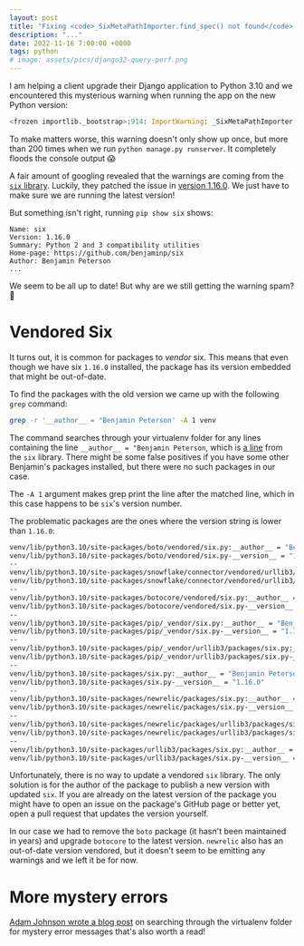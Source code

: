 ```yaml
---
layout: post
title: "Fixing <code>_SixMetaPathImporter.find_spec() not found</code> warnings in Python 3.10"
description: "..."
date: 2022-11-16 7:00:00 +0000
tags: python
# image: assets/pics/django32-query-perf.png
---
```


I am helping a client upgrade their Django application to Python 3.10 and we encountered this mysterious warning when running the app on the new Python version:

```python
<frozen importlib._bootstrap>:914: ImportWarning: _SixMetaPathImporter.find_spec() not found; falling back to find_module()
```

To make matters worse, this warning doesn't only show up once, but more than 200 times when we run `python manage.py runserver`. It completely floods the console output 😱 



A fair amount of googling revealed that the warnings are coming from the [`six` library](https://pypi.org/project/six/). Luckily, they patched the issue in [version 1.16.0](https://github.com/benjaminp/six/blob/master/CHANGES). We just have to make sure we are running the latest version!

But something isn't right, running `pip show six` shows:

```
Name: six
Version: 1.16.0
Summary: Python 2 and 3 compatibility utilities
Home-page: https://github.com/benjaminp/six
Author: Benjamin Peterson
...
```

We seem to be all up to date! But why are we still getting the warning spam? 🤔

# Vendored Six

It turns out, it is common for packages to *vendor* six. This means that even though we have six `1.16.0` installed, the package has its version embedded that might be out-of-date.

To find the packages with the old version we came up with the following `grep` command:

```bash
grep -r '__author__ = "Benjamin Peterson' -A 1 venv 
```

The command searches through your virtualenv folder for any lines containing the line `__author__ = "Benjamin Peterson`, which is [a line](https://github.com/benjaminp/six/blob/master/six.py#L31) from the `six` library. There might be some false positives if you have some other Benjamin's packages installed, but there were no such packages in our case. 

The `-A 1` argument makes grep print the line after the matched line, which in this case happens to be `six`'s version number.

The problematic packages are the ones where the version string is lower than `1.16.0`:

```bash
venv/lib/python3.10/site-packages/boto/vendored/six.py:__author__ = "Benjamin Peterson <benjamin AT python DOT org>"
venv/lib/python3.10/site-packages/boto/vendored/six.py-__version__ = "1.9.0"
--
venv/lib/python3.10/site-packages/snowflake/connector/vendored/urllib3/packages/six.py:__author__ = "Benjamin Peterson <benjamin AT python DOT org>"
venv/lib/python3.10/site-packages/snowflake/connector/vendored/urllib3/packages/six.py-__version__ = "1.16.0"
--
venv/lib/python3.10/site-packages/botocore/vendored/six.py:__author__ = "Benjamin Peterson <benjamin AT python DOT org>"
venv/lib/python3.10/site-packages/botocore/vendored/six.py-__version__ = "1.10.0"
--
venv/lib/python3.10/site-packages/pip/_vendor/six.py:__author__ = "Benjamin Peterson <benjamin AT python DOT org>"
venv/lib/python3.10/site-packages/pip/_vendor/six.py-__version__ = "1.16.0"
--
venv/lib/python3.10/site-packages/pip/_vendor/urllib3/packages/six.py:__author__ = "Benjamin Peterson <benjamin AT python DOT org>"
venv/lib/python3.10/site-packages/pip/_vendor/urllib3/packages/six.py-__version__ = "1.16.0"
--
venv/lib/python3.10/site-packages/six.py:__author__ = "Benjamin Peterson <benjamin AT python DOT org>"
venv/lib/python3.10/site-packages/six.py-__version__ = "1.16.0"
--
venv/lib/python3.10/site-packages/newrelic/packages/six.py:__author__ = "Benjamin Peterson <benjamin AT python DOT org>"
venv/lib/python3.10/site-packages/newrelic/packages/six.py-__version__ = "1.3.0"
--
venv/lib/python3.10/site-packages/newrelic/packages/urllib3/packages/six.py:__author__ = "Benjamin Peterson <benjamin AT python DOT org>"
venv/lib/python3.10/site-packages/newrelic/packages/urllib3/packages/six.py-__version__ = "1.16.0"
--
venv/lib/python3.10/site-packages/urllib3/packages/six.py:__author__ = "Benjamin Peterson <benjamin AT python DOT org>"
venv/lib/python3.10/site-packages/urllib3/packages/six.py-__version__ = "1.16.0"
```

Unfortunately, there is no way to update a vendored `six` library. The only solution is for the author of the package to publish a new version with updated `six`. If you are already on the latest version of the package you might have to open an issue on the package's GitHub page or better yet, open a pull request that updates the version yourself.

In our case we had to remove the `boto` package (it hasn't been maintained in years) and upgrade `botocore` to the latest version. `newrelic` also has an out-of-date version vendored, but it doesn't seem to be emitting any warnings and we left it be for now.

# More mystery errors

[Adam Johnson wrote a blog post](https://adamj.eu/tech/2022/11/07/search-your-virtualenv-mystery-error-messages/) on searching through the virtualenv folder for mystery error messages that's also worth a read!
